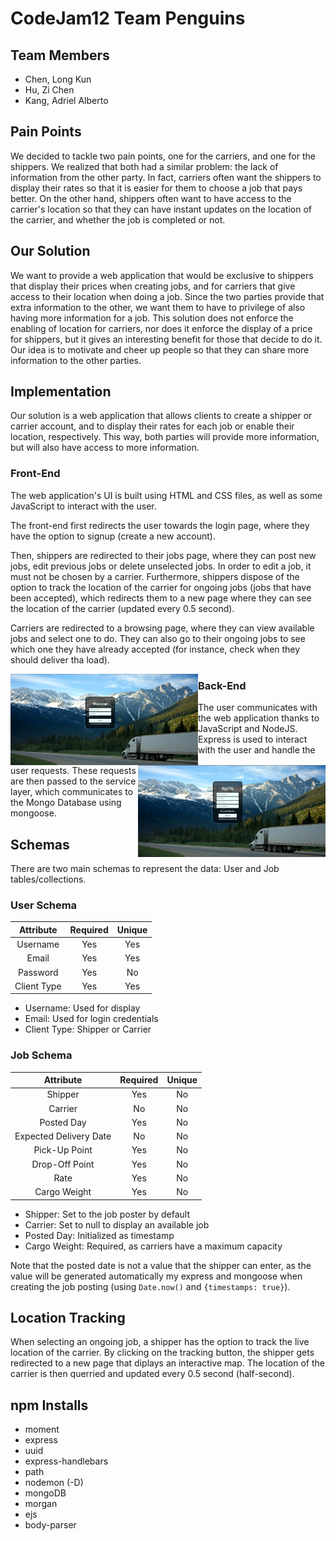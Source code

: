 # CodeJam12 Team Penguins
## Team Members
- Chen, Long Kun
- Hu, Zi Chen
- Kang, Adriel Alberto

## Pain Points
We decided to tackle two pain points, one for the carriers, and one for the shippers. We realized that both had a similar problem: the lack of information from the other party. In fact, carriers often want the shippers to display their rates so that it is easier for them to choose a job that pays better. On the other hand, shippers often want to have access to the carrier's location so that they can have instant updates on the location of the carrier, and whether the job is completed or not.

## Our Solution
We want to provide a web application that would be exclusive to shippers that display their prices when creating jobs, and for carriers that give access to their location when doing a job. Since the two parties provide that extra information to the other, we want them to have to privilege of also having more information for a job. This solution does not enforce the enabling of location for carriers, nor does it enforce the display of a price for shippers, but it gives an interesting benefit for those that decide to do it. Our idea is to motivate and cheer up people so that they can share more information to the other parties.

## Implementation
Our solution is a web application that allows clients to create a shipper or carrier account, and to display their rates for each job or enable their location, respectively. This way, both parties will provide more information, but will also have access to more information.

### Front-End
The web application's UI is built using HTML and CSS files, as well as some JavaScript to interact with the user.

The front-end first redirects the user towards the login page, where they have the option to signup (create a new account).

Then, shippers are redirected to their jobs page, where they can post new jobs, edit previous jobs or delete unselected jobs. In order to edit a job, it must not be chosen by a carrier. Furthermore, shippers dispose of the option to track the location of the carrier for ongoing jobs (jobs that have been accepted), which redirects them to a new page where they can see the location of the carrier (updated every 0.5 second).

Carriers are redirected to a browsing page, where they can view available jobs and select one to do. They can also go to their ongoing jobs to see which one they have already accepted (for instance, check when they should deliver tha load).

<img align="left" width="300" src="src/Load-In_Road/assets/readme_imgs/login.JPG">
<img align="right" width="300" src="src/Load-In_Road/assets/readme_imgs/signup.JPG">

### Back-End
The user communicates with the web application thanks to JavaScript and NodeJS. Express is used to interact with the user and handle the user requests. These requests are then passed to the service layer, which communicates to the Mongo Database using mongoose.

## Schemas
There are two main schemas to represent the data: User and Job tables/collections.

### User Schema

| Attribute | Required | Unique |
| :-: | :-: | :-: |
| Username | Yes | Yes |
| Email | Yes | Yes |
| Password | Yes | No |
| Client Type | Yes | Yes |

- Username: Used for display
- Email: Used for login credentials
- Client Type: Shipper or Carrier

### Job Schema

| Attribute | Required | Unique |
| :-: | :-: | :-: |
| Shipper | Yes | No |
| Carrier | No | No |
| Posted Day | Yes | No |
| Expected Delivery Date | No | No |
| Pick-Up Point | Yes | No |
| Drop-Off Point | Yes | No |
| Rate | Yes | No |
| Cargo Weight | Yes | No |

- Shipper: Set to the job poster by default
- Carrier: Set to null to display an available job
- Posted Day: Initialized as timestamp
- Cargo Weight: Required, as carriers have a maximum capacity

Note that the posted date is not a value that the shipper can enter, as the value will be generated automatically my express and mongoose when creating the job posting (using `Date.now()` and `{timestamps: true}`).

## Location Tracking
When selecting an ongoing job, a shipper has the option to track the live location of the carrier.
By clicking on the tracking button, the shipper gets redirected to a new page that diplays an interactive map. The location of the carrier is then querried and updated every 0.5 second (half-second).

## npm Installs
- moment
- express
- uuid
- express-handlebars
- path
- nodemon (-D)
- mongoDB
- morgan
- ejs
- body-parser
